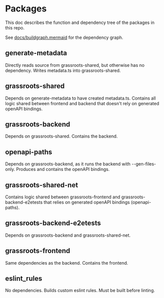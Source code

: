 # Packages

This doc describes the function and dependency tree of the packages in this repo.

See [docs/buildgraph.mermaid](docs/buildgraph.mermaid) for the dependency graph.

## generate-metadata

Directly reads source from grassroots-shared, but otherwise has no dependency.
Writes metadata.ts into grassroots-shared.

## grassroots-shared

Depends on generate-metadata to have created metadata.ts.
Contains all logic shared between frontend and backend that doesn't rely on generated openAPI bindings.

## grassroots-backend

Depends on grassroots-shared.
Contains the backend.

## openapi-paths

Depends on grassroots-backend, as it runs the backend with --gen-files-only.
Produces and contains the openAPI bindings.

## grassroots-shared-net

Contains logic shared between grassroots-frontend and grassroots-backend-e2etests that relies on generated openAPI bindings (openapi-paths).

## grassroots-backend-e2etests

Depends on grassroots-backend and grassroots-shared-net.

## grassroots-frontend

Same dependencies as the backend.
Contains the frontend.

## eslint_rules

No dependencies. Builds custom eslint rules. Must be built before linting.
